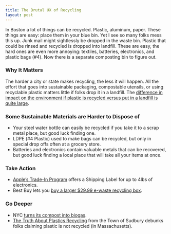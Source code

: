 ```yaml
---
title: The Brutal UX of Recycling
layout: post
---
```

In Boston a lot of things can be recycled. Plastic, aluminum, paper. These things are easy: place them in your blue bin. Yet I see so many folks mess this up. Junk mail might sightlessly be dropped in the waste bin. Plastic that could be rinsed and recycled is dropped into landfill. These are easy, the hard ones are even more annoying: textiles, batteries, electronics, and plastic bags (#4). Now there is a separate composting bin to figure out.

### Why It Matters
The harder a city or state makes recycling, the less it will happen. All the effort that goes into sustainable packaging, compostable utensils, or using recyclable plastic matters little if folks drop it in a landfill.  The [difference in impact on the environment if plastic is recycled versus put in a landfill is quite large](https://ed.ted.com/lessons/what-really-happens-to-the-plastic-you-throw-away-emma-bryce).

### Some Sustainable Materials are Harder to Dispose of
* Your steel water bottle can easily be recycled if you take it to a scrap metal place, but good luck finding one.
* LDPE (#4 Plastic) used to make bags can be recycled, but only in special drop offs often at a grocery store.
* Batteries and electronics contain valuable metals that can be recovered, but good luck finding a local place that will take all your items at once.

### Take Action
* [Apple’s Trade-In Program](https://www.apple.com/shop/trade-in) offers a Shipping Label for up to 4lbs of electronics.
* Best Buy lets you [buy a larger $29.99 e-waste recycling box](https://www.bestbuy.com/site/services/recycling/pcmcat149900050025.c?id=pcmcat149900050025).

### Go Deeper
* NYC [turns its compost into biogas](https://www.nytimes.com/2023/12/01/nyregion/community-composting-budget-cuts.html?unlocked_article_code=1.Dk0.p0KJ.cMhjabKwG7Ax&smid=url-share).
* [The Truth About Plastics Recycling](https://sudbury.ma.us/transferstation/2022/12/02/the-truth-about-plastics-recycling/) from the Town of Sudbury debunks folks claiming plastic is not recycled (in Massachusetts).